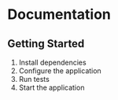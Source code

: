 # Documentation

## Getting Started
1. Install dependencies
2. Configure the application
3. Run tests
4. Start the application
